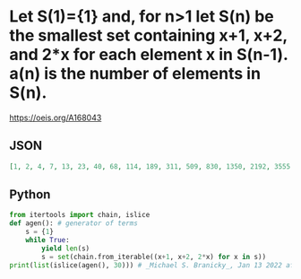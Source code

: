 # Let S\(1\)\=\{1\} and, for n\>1 let S\(n\) be the smallest set containing x\+1, x\+2, and 2\*x for each element x in S\(n\-1\)\. a\(n\) is the number of elements in S\(n\)\.
https://oeis.org/A168043
## JSON
```JSON
[1, 2, 4, 7, 13, 23, 40, 68, 114, 189, 311, 509, 830, 1350, 2192, 3555, 5761, 9331, 15108, 24456, 39582, 64057, 103659, 167737, 271418, 439178, 710620, 1149823, 1860469, 3010319, 4870816, 7881164, 12752010, 20633205, 33385247, 54018485, 87403766, 141422286]
```
## Python
```Python
from itertools import chain, islice
def agen(): # generator of terms
    s = {1}
    while True:
        yield len(s)
        s = set(chain.from_iterable((x+1, x+2, 2*x) for x in s))
print(list(islice(agen(), 30))) # _Michael S. Branicky_, Jan 13 2022 after _Chai Wah Wu_ in A123247
```
